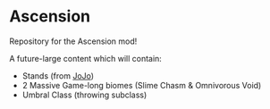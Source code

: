 # Ascension
Repository for the Ascension mod!

A future-large content which will contain:
* Stands (from [JoJo](https://jojo.fandom.com/wiki/))
* 2 Massive Game-long biomes (Slime Chasm & Omnivorous Void)
* Umbral Class (throwing subclass)